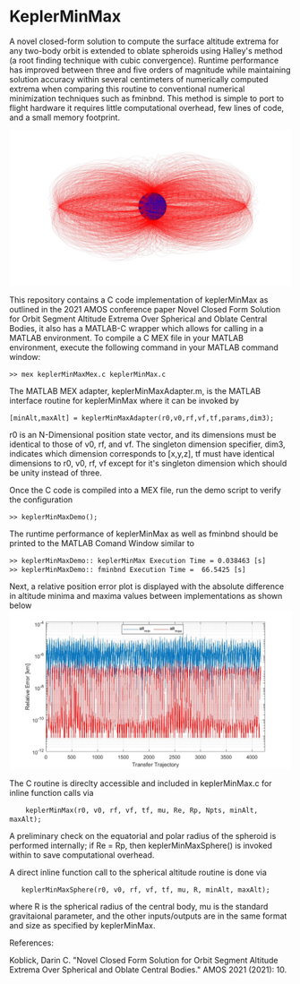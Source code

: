# KeplerMinMax
A novel closed-form solution to compute the surface altitude extrema for any two-body orbit is extended to oblate spheroids using Halley's method (a root finding technique with cubic convergence). Runtime performance has improved between three and five orders of magnitude while maintaining solution accuracy within several centimeters of numerically computed extrema when comparing this routine to conventional numerical minimization techniques such as fminbnd.  This method is simple to port to flight hardware it requires little computational overhead, few lines of code, and a small memory footprint.


![GitHub Logo](trajectories.jpg)

This repository contains a C code implementation of keplerMinMax as outlined in the 2021 AMOS conference paper Novel Closed Form Solution for Orbit Segment Altitude Extrema Over Spherical and Oblate Central Bodies, it also has a MATLAB-C wrapper which allows for calling in a MATLAB environment. To compile a C MEX file in your MATLAB environment, execute the following command in your MATLAB command window:

    >> mex keplerMinMaxMex.c keplerMinMax.c
    
The MATLAB MEX adapter, keplerMinMaxAdapter.m, is the MATLAB interface routine for keplerMinMax where it can be invoked by

    [minAlt,maxAlt] = keplerMinMaxAdapter(r0,v0,rf,vf,tf,params,dim3);
    
r0 is an N-Dimensional position state vector, and its dimensions must be identical to those of v0, rf, and vf.  The singleton dimension specifier, dim3, indicates which dimension corresponds to [x,y,z], tf must have identical dimensions to r0, v0, rf, vf except for it's singleton dimension which should be unity instead of three.
    
    
Once the C code is compiled into a MEX file, run the demo script to verify the configuration

    >> keplerMinMaxDemo();
    
    
The runtime performance of keplerMinMax as well as fminbnd should be printed to the MATLAB Comand Window similar to

    >> keplerMinMaxDemo:: keplerMinMax Execution Time = 0.038463 [s]
    >> keplerMinMaxDemo:: fminbnd Execution Time =  66.5425 [s]

Next, a relative position error plot is displayed with the absolute difference in altitude minima and maxima values between implementations as shown below
![GitHub Logo](relPosErrOblate.jpg)


The C routine is direclty accessible and included in keplerMinMax.c for inline function calls via

        keplerMinMax(r0, v0, rf, vf, tf, mu, Re, Rp, Npts, minAlt, maxAlt);

A preliminary check on the equatorial and polar radius of the spheroid is performed internally; if Re = Rp, then keplerMinMaxSphere() is invoked within to save computational overhead. 

A direct inline function call to the spherical altitude routine is done via

       keplerMinMaxSphere(r0, v0, rf, vf, tf, mu, R, minAlt, maxAlt);

where R is the spherical radius of the central body, mu is the standard gravitaional parameter, and the other inputs/outputs are in the same format and size as specified by keplerMinMax.

References:

Koblick, Darin C. "Novel Closed Form Solution for Orbit Segment Altitude Extrema Over Spherical and Oblate Central Bodies." AMOS 2021 (2021): 10.

